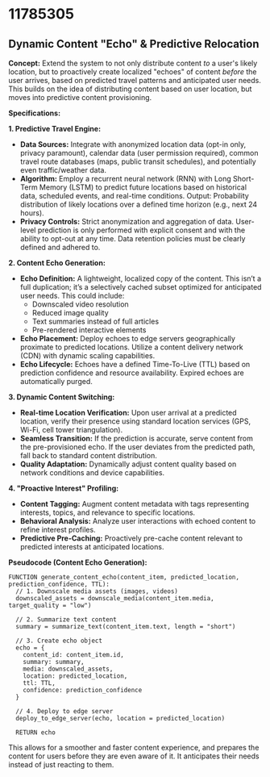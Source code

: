 # 11785305

## Dynamic Content "Echo" & Predictive Relocation

**Concept:** Extend the system to not only distribute content *to* a user's likely location, but to proactively create localized "echoes" of content *before* the user arrives, based on predicted travel patterns and anticipated user needs. This builds on the idea of distributing content based on user location, but moves into predictive content provisioning.

**Specifications:**

**1. Predictive Travel Engine:**

*   **Data Sources:** Integrate with anonymized location data (opt-in only, privacy paramount), calendar data (user permission required), common travel route databases (maps, public transit schedules), and potentially even traffic/weather data.
*   **Algorithm:** Employ a recurrent neural network (RNN) with Long Short-Term Memory (LSTM) to predict future locations based on historical data, scheduled events, and real-time conditions. Output: Probability distribution of likely locations over a defined time horizon (e.g., next 24 hours).
*   **Privacy Controls:** Strict anonymization and aggregation of data. User-level prediction is only performed with explicit consent and with the ability to opt-out at any time.  Data retention policies must be clearly defined and adhered to.

**2. Content Echo Generation:**

*   **Echo Definition:** A lightweight, localized copy of the content. This isn’t a full duplication; it’s a selectively cached subset optimized for anticipated user needs. This could include:
    *   Downscaled video resolution
    *   Reduced image quality
    *   Text summaries instead of full articles
    *   Pre-rendered interactive elements
*   **Echo Placement:** Deploy echoes to edge servers geographically proximate to predicted locations.  Utilize a content delivery network (CDN) with dynamic scaling capabilities.
*   **Echo Lifecycle:**  Echoes have a defined Time-To-Live (TTL) based on prediction confidence and resource availability.  Expired echoes are automatically purged.

**3. Dynamic Content Switching:**

*   **Real-time Location Verification:** Upon user arrival at a predicted location, verify their presence using standard location services (GPS, Wi-Fi, cell tower triangulation).
*   **Seamless Transition:** If the prediction is accurate, serve content from the pre-provisioned echo. If the user deviates from the predicted path, fall back to standard content distribution.
*   **Quality Adaptation:** Dynamically adjust content quality based on network conditions and device capabilities.

**4.  "Proactive Interest" Profiling:**

*   **Content Tagging:** Augment content metadata with tags representing interests, topics, and relevance to specific locations.
*   **Behavioral Analysis:** Analyze user interactions with echoed content to refine interest profiles.
*   **Predictive Pre-Caching:**  Proactively pre-cache content relevant to predicted interests at anticipated locations.



**Pseudocode (Content Echo Generation):**

```
FUNCTION generate_content_echo(content_item, predicted_location, prediction_confidence, TTL):
  // 1. Downscale media assets (images, videos)
  downscaled_assets = downscale_media(content_item.media, target_quality = "low")

  // 2. Summarize text content
  summary = summarize_text(content_item.text, length = "short")

  // 3. Create echo object
  echo = {
    content_id: content_item.id,
    summary: summary,
    media: downscaled_assets,
    location: predicted_location,
    ttl: TTL,
    confidence: prediction_confidence
  }

  // 4. Deploy to edge server
  deploy_to_edge_server(echo, location = predicted_location)

  RETURN echo
```

This allows for a smoother and faster content experience, and prepares the content for users before they are even aware of it. It anticipates their needs instead of just reacting to them.